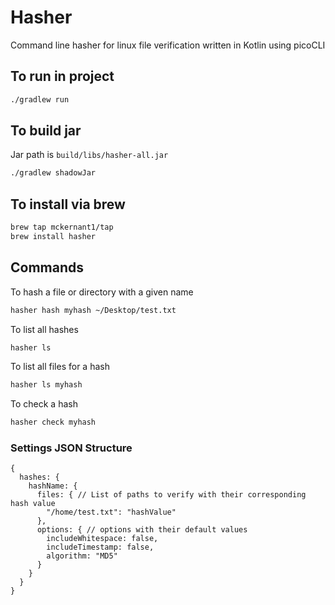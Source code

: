 # Hasher
Command line hasher for linux file verification
written in Kotlin using picoCLI

## To run in project
```bash
./gradlew run
```

## To build jar
Jar path is `build/libs/hasher-all.jar`
```bash
./gradlew shadowJar
```


## To install via brew 
```bash
brew tap mckernant1/tap
brew install hasher
```

## Commands

To hash a file or directory with a given name
```bash
hasher hash myhash ~/Desktop/test.txt
```

To list all hashes
```bash
hasher ls 
```

To list all files for a hash
```bash
hasher ls myhash
```

To check a hash
```bash
hasher check myhash
```

### Settings JSON Structure

```json5
{
  hashes: {
    hashName: {
      files: { // List of paths to verify with their corresponding hash value
        "/home/test.txt": "hashValue"
      },
      options: { // options with their default values
        includeWhitespace: false, 
        includeTimestamp: false,
        algorithm: "MD5"
      }
    }
  }
}
```

